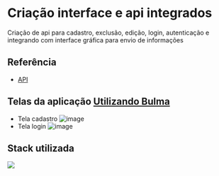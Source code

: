  # Criação interface e api integrados

  Criação de api para cadastro, exclusão, edição, login, autenticação e integrando com interface gráfica para envio de informações  


  ## Referência

  - [API](https://github.com/Mario-andre-franco/knexjs-vue-router-api/tree/master/userApi)

  ## Telas da aplicação [Utilizando Bulma](https://bulma.io/)
  - Tela cadastro ![image](https://user-images.githubusercontent.com/28651969/226175923-28874113-cbdb-4554-9967-b152f9f33a9e.png)
  - Tela login ![image](https://user-images.githubusercontent.com/28651969/226177938-3c584ea6-6e63-48cc-93fa-1de51b29b5ec.png)


  ## Stack utilizada

  <p>
    <a href="https://skillicons.dev">
      <img src="https://skillicons.dev/icons?i=javascript,nodejs,vue,git,postgres,postman,vscode&theme=light" />
    </a>
  </p>
